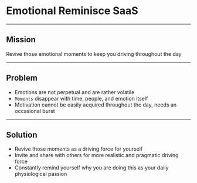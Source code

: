 # Emotional Reminisce SaaS

---

## Mission

Revive those emotional moments to keep you driving throughout the day

---

## Problem

- Emotions are not perpetual and are rather volatile
- `Moments` disappear with time, people, and emotion itself
- Motivation cannot be easily acquired throughout the day, needs an occasional burst

---

## Solution

- Revive those moments as a driving force for yourself
- Invite and share with others for more realistic and pragmatic driving force
- Constantly remind yourself why you are doing this as your daily physiological passion
